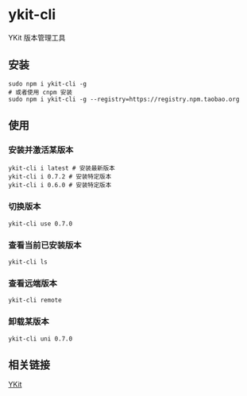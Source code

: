 # ykit-cli

YKit 版本管理工具

## 安装

```shell
sudo npm i ykit-cli -g
# 或者使用 cnpm 安装
sudo npm i ykit-cli -g --registry=https://registry.npm.taobao.org
```

## 使用

### 安装并激活某版本

```shell
ykit-cli i latest # 安装最新版本
ykit-cli i 0.7.2 # 安装特定版本
ykit-cli i 0.6.0 # 安装特定版本
```

### 切换版本
```shell
ykit-cli use 0.7.0
```

### 查看当前已安装版本
```shell
ykit-cli ls
```

### 查看远端版本
```shell
ykit-cli remote
```

### 卸载某版本
```shell
ykit-cli uni 0.7.0
```

## 相关链接
[YKit](https://github.com/YMFE/ykit)
